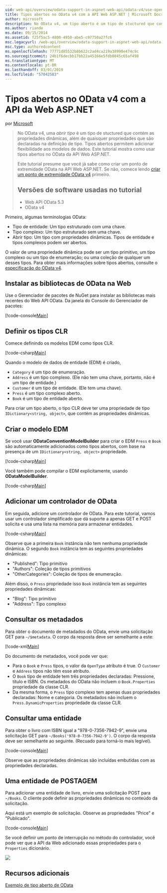 ```yaml
---
uid: web-api/overview/odata-support-in-aspnet-web-api/odata-v4/use-open-types-in-odata-v4
title: Tipos abertos no OData v4 com a API Web ASP.NET | Microsoft Docs
author: microsoft
description: No OData v4, um tipo aberto é um tipo de stuctured que contém as propriedades dinâmicas, além de quaisquer propriedades que são declaradas na definição de tipo. Abra...
ms.author: riande
ms.date: 09/15/2014
ms.assetid: f25f5ac5-4800-4950-abe5-c97750a27fc6
msc.legacyurl: /web-api/overview/odata-support-in-aspnet-web-api/odata-v4/use-open-types-in-odata-v4
msc.type: authoredcontent
ms.openlocfilehash: 77771d85532b8b622c2ad4ca219a38990e474c9c
ms.sourcegitcommit: 24b1f6decbb17bb22a45166e5fdb0845c65af498
ms.translationtype: MT
ms.contentlocale: pt-BR
ms.lasthandoff: 03/01/2019
ms.locfileid: "57042583"
---
```

<a name="open-types-in-odata-v4-with-aspnet-web-api"></a>Tipos abertos no OData v4 com a API da Web ASP.NET
====================
por [Microsoft](https://github.com/microsoft)

> No OData v4, uma *abrir tipo* é um tipo de stuctured que contém as propriedades dinâmicas, além de quaisquer propriedades que são declaradas na definição de tipo. Tipos abertos permitem adicionar flexibilidade aos modelos de dados. Este tutorial mostra como usar tipos abertos no OData da API Web ASP.NET.
> 
> Este tutorial presume que você já sabe como criar um ponto de extremidade OData na API Web ASP.NET. Se não, comece lendo [criar um ponto de extremidade OData v4](create-an-odata-v4-endpoint.md) primeiro.
> 
> ## <a name="software-versions-used-in-the-tutorial"></a>Versões de software usadas no tutorial
> 
> 
> - Web API OData 5.3
> - OData v4


Primeiro, algumas terminologias OData:

- Tipo de entidade: Um tipo estruturado com uma chave.
- Tipo complexo: Um tipo estruturado sem uma chave.
- Abrir tipo: Um tipo com propriedades dinâmicas. Tipos de entidade e tipos complexos podem ser abertos.

O valor de uma propriedade dinâmica pode ser um tipo primitivo, um tipo complexo ou um tipo de enumeração; ou uma coleção de qualquer um desses tipos. Para obter mais informações sobre tipos abertos, consulte o [especificação do OData v4](http://www.odata.org/documentation/odata-version-4-0/).

## <a name="install-the-web-odata-libraries"></a>Instalar as bibliotecas de OData na Web

Use o Gerenciador de pacotes de NuGet para instalar as bibliotecas mais recentes do Web API OData. Da janela do Console do Gerenciador de pacotes:

[!code-console[Main](use-open-types-in-odata-v4/samples/sample1.cmd)]

## <a name="define-the-clr-types"></a>Definir os tipos CLR

Comece definindo os modelos EDM como tipos CLR.

[!code-csharp[Main](use-open-types-in-odata-v4/samples/sample2.cs)]

Quando o modelo de dados de entidade (EDM) é criado,

- `Category` é um tipo de enumeração.
- `Address` é um tipo complexo. (Ele não tem uma chave, portanto, não é um tipo de entidade.)
- `Customer` é um tipo de entidade. (Ele tem uma chave).
- `Press` é um tipo complexo aberto.
- `Book` é um tipo de entidade aberto.

Para criar um tipo aberto, o tipo CLR deve ter uma propriedade de tipo `IDictionary<string, object>`, que contém as propriedades dinâmicas.

## <a name="build-the-edm-model"></a>Criar o modelo EDM

Se você usar **ODataConventionModelBuilder** para criar o EDM `Press` e `Book` são automaticamente adicionados como tipos abertos, com base na presença de um `IDictionary<string, object>` propriedade.

[!code-csharp[Main](use-open-types-in-odata-v4/samples/sample3.cs)]

Você também pode compilar o EDM explicitamente, usando **ODataModelBuilder**.

[!code-csharp[Main](use-open-types-in-odata-v4/samples/sample4.cs)]

## <a name="add-an-odata-controller"></a>Adicionar um controlador de OData

Em seguida, adicione um controlador de OData. Para este tutorial, vamos usar um controlador simplificado que dá suporte a apenas GET e POST solicita e usa uma lista na memória para armazenar entidades.

[!code-csharp[Main](use-open-types-in-odata-v4/samples/sample5.cs)]

Observe que a primeira `Book` instância não tem nenhuma propriedade dinâmica. O segundo `Book` instância tem as seguintes propriedades dinâmicas:

- "Published": Tipo primitivo
- "Authors": Coleção de tipos primitivos
- "OtherCategories": Coleção de tipos de enumeração.

Além disso, o `Press` propriedade isso `Book` instância tem as seguintes propriedades dinâmicas:

- "Blog": Tipo primitivo
- "Address": Tipo complexo

## <a name="query-the-metadata"></a>Consultar os metadados

Para obter o documento de metadados do OData, envie uma solicitação GET para `~/$metadata`. O corpo da resposta deve ser semelhante a este:

[!code-xml[Main](use-open-types-in-odata-v4/samples/sample6.xml?highlight=5,21)]

Do documento de metadados, você pode ver que:

- Para o `Book` e `Press` tipos, o valor da `OpenType` atributo é true. O `Customer` e `Address` tipos não têm esse atributo.
- O `Book` tipo de entidade tem três propriedades declaradas: Pressione, título e ISBN. Os metadados do OData não incluem o `Book.Properties` propriedade da classe CLR.
- Da mesma forma, o `Press` tipo complexo tem apenas duas propriedades declaradas: Nome e categoria. Os metadados não incluem o `Press.DynamicProperties` propriedade da classe CLR.

## <a name="query-an-entity"></a>Consultar uma entidade

Para obter o livro com ISBN igual a "978-0-7356-7942-9", envie uma solicitação GET para `~/Books('978-0-7356-7942-9')`. O corpo da resposta deve ser semelhante ao seguinte. (Recuado para torná-lo mais legível).

[!code-console[Main](use-open-types-in-odata-v4/samples/sample7.cmd?highlight=8-13,15-23)]

Observe que as propriedades dinâmicas são incluídas embutidas com as propriedades declaradas.

## <a name="post-an-entity"></a>Uma entidade de POSTAGEM

Para adicionar uma entidade de livro, envie uma solicitação POST para `~/Books`. O cliente pode definir as propriedades dinâmicas no conteúdo da solicitação.

Aqui está um exemplo de solicitação. Observe as propriedades "Price" e "Publicado".

[!code-console[Main](use-open-types-in-odata-v4/samples/sample8.cmd?highlight=10)]

Se você definir um ponto de interrupção no método do controlador, você pode ver que a API da Web adicionado essas propriedades para o `Properties` dicionário.

![](use-open-types-in-odata-v4/_static/image1.png)

## <a name="additional-resources"></a>Recursos adicionais

[Exemplo de tipo aberto de OData](http://aspnet.codeplex.com/sourcecontrol/latest#Samples/WebApi/OData/v4/ODataOpenTypeSample/ReadMe.txt)
